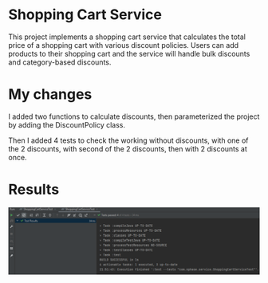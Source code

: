 # Shopping Cart Service

This project implements a shopping cart service that calculates the total price of a shopping cart with various discount policies. Users can add products to their shopping cart and the service will handle bulk discounts and category-based discounts.

# My changes 

I added two functions to calculate discounts, then parameterized the project by adding the DiscountPolicy class.

Then I added 4 tests to check the working without discounts, with one of the 2 discounts, with second of the 2 discounts, then with 2 discounts at once.

# Results

![image info](./results.png)

